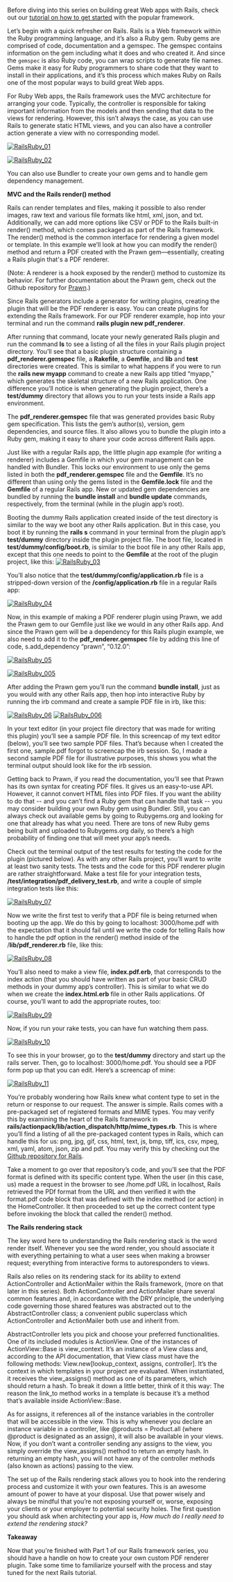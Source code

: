 Before diving into this series on building great Web apps with Rails, check out our [tutorial on how to get started](http://blog.pluralsight.com/tutorial-rails) with the popular framework.

Let’s begin with a quick refresher on Rails. Rails is a Web framework within the Ruby programming language, and it’s also a Ruby gem. Ruby gems are comprised of code, documentation and a gemspec. The gemspec contains information on the gem including what it does and who created it. And since the <code>gemspec</code> is also Ruby code, you can wrap scripts to generate file names. Gems make it easy for Ruby programmers to share code that they want to install in their applications, and it’s this process which makes Ruby on Rails one of the most popular ways to build great Web apps. 

For Ruby Web apps, the Rails framework uses the MVC architecture for arranging your code. Typically, the controller is responsible for taking important information from the models and then sending that data to the views for rendering. However, this isn’t always the case, as you can use Rails to generate static HTML views, and you can also have a controller action generate a view with no corresponding model.

[![RailsRuby_01](http://blog.pluralsight.com/wp-content/uploads/2015/11/RailsRuby_01.png)](http://blog.pluralsight.com/wp-content/uploads/2015/11/RailsRuby_01.png) 

[![RailsRuby_02](http://blog.pluralsight.com/wp-content/uploads/2015/11/RailsRuby_02.png)](http://blog.pluralsight.com/wp-content/uploads/2015/11/RailsRuby_02.png) 


You can also use Bundler to create your own gems and to handle gem dependency management. 

**MVC and the Rails render() method** 

Rails can render templates and files, making it possible to also render images, raw text and various file formats like html, xml, json, and txt. Additionally, we can add more options like CSV or PDF to the Rails built-in render() method, which comes packaged as part of the Rails framework. The render() method is the common interface for rendering a given model or template. In this example we’ll look at how you can modify the render() method and return a PDF created with the Prawn gem—essentially, creating a Rails plugin that's a PDF renderer.
 
(Note: A renderer is a hook exposed by the render() method to customize its behavior. For further documentation about the Prawn gem, check out the Github repository for [Prawn](https://github.com/prawnpdf/prawn).)

Since Rails generators include a generator for writing plugins, creating the plugin that will be the PDF renderer is easy. You can create plugins for extending the Rails framework. For our PDF renderer example, hop into your terminal and run the command **rails plugin new pdf_renderer**. 

After running that command, locate your newly generated Rails plugin and run the command **ls** to see a listing of all the files in your Rails plugin project directory. You’ll see that a basic plugin structure containing a **pdf_renderer.gemspec** file, a **Rakefile**, a **Gemfile**, and **lib** and **test** directories were created. This is similar to what happens if you were to run the **rails new myapp** command to create a new Rails app titled “myapp,” which generates the skeletal structure of a new Rails application. One difference you’ll notice is when generating the plugin project, there’s a **test/dummy** directory that allows you to run your tests inside a Rails app environment. 

The **pdf_renderer.gemspec** file that was generated provides basic Ruby gem specification. This lists the gem’s author(s), version, gem dependencies, and source files. It also allows you to bundle the plugin into a Ruby gem, making it easy to share your code across different Rails apps. 

Just like with a regular Rails app, the little plugin app example (for writing a renderer) includes a Gemfile in which your gem management can be handled with Bundler. This locks our environment to use only the gems listed in both the **pdf_renderer.gemspec** file and the **Gemfile**. It’s no different than using only the gems listed in the **Gemfile.lock** file and the **Gemfile** of a regular Rails app. New or updated gem dependencies are bundled by running the **bundle install** and **bundle update** commands, respectively, from the terminal (while in the plugin app’s root). 

Booting the dummy Rails application created inside of the test directory is similar to the way we boot any other Rails application. But in this case, you boot it by running the **rails s** command in your terminal from the plugin app’s **test/dummy** directory inside the plugin project file. The boot file, located in **test/dummy/config/boot.rb**, is similar to the boot file in any other Rails app, except that this one needs to point to the **Gemfile** at the root of the plugin project, like this: [![RailsRuby_03](http://blog.pluralsight.com/wp-content/uploads/2015/11/RailsRuby_03-1024x554.png)](http://blog.pluralsight.com/wp-content/uploads/2015/11/RailsRuby_03.png) 

You’ll also notice that the **test/dummy/config/application.rb** file is a stripped-down version of the **/config/application.rb** file in a regular Rails app:

[![RailsRuby_04](http://blog.pluralsight.com/wp-content/uploads/2015/11/RailsRuby_04-1024x556.png)](http://blog.pluralsight.com/wp-content/uploads/2015/11/RailsRuby_04.png) 

Now, in this example of making a PDF renderer plugin using Prawn, we add the Prawn gem to our Gemfile just like we would in any other Rails app. And since the Prawn gem will be a dependency for this Rails plugin example, we also need to add it to the **pdf_renderer.gemspec** file by adding this line of code, s.add_dependency “prawn”, “0.12.0”: 

[![RailsRuby_05](http://blog.pluralsight.com/wp-content/uploads/2015/11/RailsRuby_05-1024x552.png)](http://blog.pluralsight.com/wp-content/uploads/2015/11/RailsRuby_05.png)   

[![RailsRuby_005](http://blog.pluralsight.com/wp-content/uploads/2015/11/RailsRuby_005-1024x550.png)](http://blog.pluralsight.com/wp-content/uploads/2015/11/RailsRuby_005.png) 

After adding the Prawn gem you’ll run the command **bundle install**, just as you would with any other Rails app, then hop into interactive Ruby by running the irb command and create a sample PDF file in irb, like this: 

[![RailsRuby_06](http://blog.pluralsight.com/wp-content/uploads/2015/11/RailsRuby_06.png)](http://blog.pluralsight.com/wp-content/uploads/2015/11/RailsRuby_06.png) [![RailsRuby_006](http://blog.pluralsight.com/wp-content/uploads/2015/11/RailsRuby_006.png)](http://blog.pluralsight.com/wp-content/uploads/2015/11/RailsRuby_006.png) 

In your text editor (in your project file directory that was made for writing this plugin) you’ll see a sample PDF file. In this screencap of my text editor (below), you’ll see two sample PDF files. That’s because when I created the first one, sample.pdf forgot to screencap the irb session. So, I made a second sample PDF file for illustrative purposes, this shows you what the terminal output should look like for the irb session. 

Getting back to Prawn, if you read the documentation, you'll see that Prawn has its own syntax for creating PDF files. It gives us an easy-to-use API. However, it cannot convert HTML files into PDF files. If you want the ability to do that -- and you can’t find a Ruby gem that can handle that task -- you may consider building your own Ruby gem using Bundler. Still, you can always check out available gems by going to Rubygems.org and looking for one that already has what you need. There are tons of new Ruby gems being built and uploaded to Rubygems.org daily, so there’s a high probability of finding one that will meet your app’s needs. 

Check out the terminal output of the test results for testing the code for the plugin (pictured below). As with any other Rails project, you’ll want to write at least two sanity tests. The tests and the code for this PDF renderer plugin are rather straightforward. Make a test file for your integration tests, **/test/integration/pdf_delivery_test.rb**, and write a couple of simple integration tests like this: 

[![RailsRuby_07](http://blog.pluralsight.com/wp-content/uploads/2015/11/RailsRuby_07-1024x551.png)](http://blog.pluralsight.com/wp-content/uploads/2015/11/RailsRuby_07.png) 

Now we write the first test to verify that a PDF file is being returned when booting up the app. We do this by going to localhost: 3000/home.pdf with the expectation that it should fail until we write the code for telling Rails how to handle the pdf option in the render() method inside of the /**lib/pdf_renderer.rb** file, like this: 

[![RailsRuby_08](http://blog.pluralsight.com/wp-content/uploads/2015/11/RailsRuby_08-1024x533.png)](http://blog.pluralsight.com/wp-content/uploads/2015/11/RailsRuby_08.png) 

You’ll also need to make a view file, **index.pdf.erb**, that corresponds to the index action (that you should have written as part of your basic CRUD methods in your dummy app’s controller). This is similar to what we do when we create the **index.html.erb** file in other Rails applications. Of course, you’ll want to add the appropriate routes, too: 

[![RailsRuby_09](http://blog.pluralsight.com/wp-content/uploads/2015/11/RailsRuby_09-1024x551.png)](http://blog.pluralsight.com/wp-content/uploads/2015/11/RailsRuby_09.png)

Now, if you run your rake tests, you can have fun watching them pass. 

[![RailsRuby_10](http://blog.pluralsight.com/wp-content/uploads/2015/11/RailsRuby_10.png)](http://blog.pluralsight.com/wp-content/uploads/2015/11/RailsRuby_10.png)

To see this in your browser, go to the **test/dummy** directory and start up the rails server. Then, go to localhost: 3000/home.pdf. You should see a PDF form pop up that you can edit. Here’s a screencap of mine: 

[![RailsRuby_11](http://blog.pluralsight.com/wp-content/uploads/2015/11/RailsRuby_11.png)](http://blog.pluralsight.com/wp-content/uploads/2015/11/RailsRuby_11.png) 

You’re probably wondering how Rails knew what content type to set in the return or response to our request. The answer is simple. Rails comes with a pre-packaged set of registered formats and MIME types. You may verify this by examining the heart of the Rails framework in **rails/actionpack/lib/action_dispatch/http/mime_types.rb**. This is where you’ll find a listing of all the pre-packaged content types in Rails, which can handle this for us: png, jpg, gif, css, html, text, js, bmp, tiff, ics, csv, mpeg, xml, yaml, atom, json, zip and pdf. You may verify this by checking out the [Github repository for Rails](https://github.com/rails/rails/blob/master/actionpack/lib/action_dispatch/http/mime_type.rb). 

Take a moment to go over that repository’s code, and you’ll see that the PDF format is defined with its specific content type. When the user (in this case, us) made a request in the browser to see /home.pdf URL in localhost, Rails retrieved the PDf format from the URL and then verified it with the format.pdf code block that was defined with the index method (or action) in the HomeController. It then proceeded to set up the correct content type before invoking the block that called the render() method. 

**The Rails rendering stack** 

The key word here to understanding the Rails rendering stack is the word render itself. Whenever you see the word render, you should associate it with everything pertaining to what a user sees when making a browser request; everything from interactive forms to autoresponders to views. 

Rails also relies on its rendering stack for its ability to extend ActionController and ActionMailer within the Rails framework, (more on that later in this series). Both ActionController and ActionMailer share several common features and, in accordance with the DRY principle, the underlying code governing those shared features was abstracted out to the AbstractController class; a convenient public superclass which ActionController and ActionMailer both use and inherit from. 

AbstractController lets you pick and choose your preferred functionalities. One of its included modules is ActionView. One of the instances of ActionView::Base is view_context. It’s an instance of a View class and, according to the API documentation, that View class must have the following methods: View.new[lookup_context, assigns, controller]. It’s the context in which templates in your project are evaluated. When instantiated, it receives the view_assigns() method as one of its parameters, which should return a hash. To break it down a little better, think of it this way: The reason the link_to method works in a template is because it’s a method that’s available inside ActionView::Base. 

As for assigns, it references all of the instance variables in the controller that will be accessible in the view. This is why whenever you declare an instance variable in a controller, like @products = Product.all (where @product is designated as an assign), it will also be available in your views. Now, if you don’t want a controller sending any assigns to the view, you simply override the view_assigns() method to return an empty hash. In returning an empty hash, you will not have any of the controller methods (also known as actions) passing to the view. 

The set up of the Rails rendering stack allows you to hook into the rendering process and customize it with your own features. This is an awesome amount of power to have at your disposal. Use that power wisely and always be mindful that you’re not exposing yourself or, worse, exposing your clients or your employer to potential security holes. The first question you should ask when architecting your app is, _How much do I really need to extend the rendering stack?_ 

**Takeaway** 

Now that you're finished with Part 1 of our Rails framework series,  you should have a handle on how to create your own custom PDF renderer plugin. Take some time to familiarize yourself with the process and stay tuned for the next Rails tutorial.
